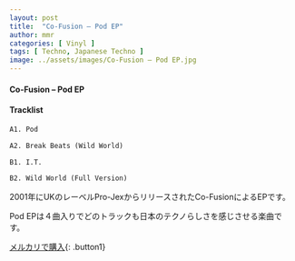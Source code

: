 ```yaml
---
layout: post
title:  "Co-Fusion – Pod EP"
author: mmr
categories: [ Vinyl ]
tags: [ Techno, Japanese Techno ]
image: ../assets/images/Co-Fusion – Pod EP.jpg
---
```


#### Co-Fusion – Pod EP

#### Tracklist
```md
A1. Pod

A2. Break Beats (Wild World)

B1. I.T.

B2. Wild World (Full Version)
```

2001年にUKのレーベルPro-JexからリリースされたCo-FusionによるEPです。

Pod EPは４曲入りでどのトラックも日本のテクノらしさを感じさせる楽曲です。

[メルカリで購入](https://jp.mercari.com/item/m37514147918){: .button1}

